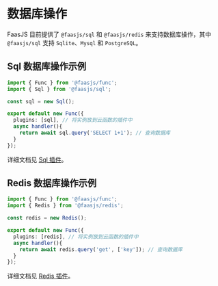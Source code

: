 # 数据库操作

FaasJS 目前提供了 `@faasjs/sql` 和 `@faasjs/redis` 来支持数据库操作，其中 `@faasjs/sql` 支持 `Sqlite`、`Mysql` 和 `PostgreSQL`。

## Sql 数据库操作示例

```typescript
import { Func } from '@faasjs/func';
import { Sql } from '@faasjs/sql';

const sql = new Sql();

export default new Func({
  plugins: [sql], // 将实例放到云函数的插件中
  async handler(){
    return await sql.query('SELECT 1+1'); // 查询数据库
  }
});
```

详细文档见 [Sql 插件](/doc/sql.html)。

## Redis 数据库操作示例

```typescript
import { Func } from '@faasjs/func';
import { Redis } from '@faasjs/redis';

const redis = new Redis();

export default new Func({
  plugins: [redis], // 将实例放到云函数的插件中
  async handler(){
    return await redis.query('get', ['key']); // 查询数据库
  }
});
```

详细文档见 [Redis 插件](/doc/redis.html)。
